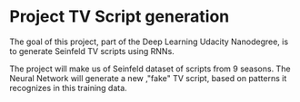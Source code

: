 # Project TV Script generation
The goal of this project, part of the Deep Learning Udacity Nanodegree, is to generate Seinfeld TV scripts using RNNs. 

The project will make us of Seinfeld dataset of scripts from 9 seasons. The Neural Network will generate a new ,"fake" TV script, based on patterns it recognizes in this training data.
